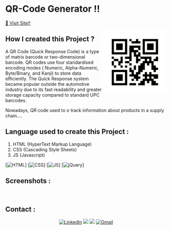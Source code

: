 # QR-Code Generator !!

[🔗 Visit Site!!]() <!-- add ur site link so whenever u click on this it will redirect u to ur runtime hosted site -->

<img align="right" height="200" width="200" alt="" src="images/qr.gif" /> <!-- adding gif image will look attractive-->

## How I created this Project ?
A QR Code (Quick Response Code) is a type of matrix barcode or two-dimensional barcode.
QR codes use four standardised encoding modes ( Numeric, Alpha-Numeric, Byte/Binary, and Kanji) to store data efficiently.
The Quick Response system became popular outside the automotive industry due to its fast readability and greater storage capacity compared to standard UPC barcodes.

Nowadays, QR code used to o track information about products in a supply chain....


## Language used to create this Project :
1. HTML (HyperText Markup Language)
2. CSS (Cascading Style Sheets)
3. JS (Javascript)

[![HTML](https://img.shields.io/badge/html5%20-%23E34F26.svg?&style=for-the-badge&logo=html5&logoColor=white)]
[![CSS](https://img.shields.io/badge/css3%20-%231572B6.svg?&style=for-the-badge&logo=css3&logoColor=white)]
[![JS](https://img.shields.io/badge/javascript%20-%23323330.svg?&style=for-the-badge&logo=javascript&logoColor=%23F7DF1E)]
[<img alt="jQuery" src="https://img.shields.io/badge/jquery-%230769AD.svg?style=for-the-badge&logo=jquery&logoColor=white"/>]

## Screenshots :  <!-- adding screenshots is sneak peak of ur project tht helps user to see what's is in project-->
<img src="" >
<img src="" >
<img src="" >
<!-- add link in src field tht link ur images-->

## Contact : <!-- This is Contact section, that help user to reach out to uh -->

<div align="center">
<!-- Just add ur profile link in each <a> tag href field -->

<!-- Link ur LinkedIn profile --><a  href="" target="_blank"><img alt="LinkedIn" src="https://img.shields.io/badge/linkedin%20-%230077B5.svg?&style=for-the-badge&logo=linkedin&logoColor=white" /></a>
<!-- Link ur Instagram profile --><a href="" target="_blank"><img src="https://img.shields.io/badge/Instagram-E4405F?style=for-the-badge&logo=instagram&logoColor=white" /></a>
<!-- Link ur Twitter profile --><a href="" target="_blank"><img src="https://img.shields.io/badge/twitter-%2300acee.svg?&style=for-the-badge&logo=twitter&logoColor=white&alt=twitter" /></a>
<!-- Link ur Mail --><a href="mailto:"><img  alt="Gmail" src="https://img.shields.io/badge/Gmail-D14836?style=for-the-badge&logo=gmail&logoColor=white" />

</div>
